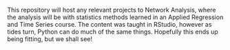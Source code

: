 This repository will host any relevant projects to Network Analysis, where the analysis will be with statistics methods learned in an Applied Regression and Time Series course. 
The content was taught in RStudio, however as tides turn, Python can do much of the same things. Hopefully this ends up being fitting, but we shall see! 
